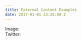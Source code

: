 ```yaml
---
title: External Content Examples
date: 2017-01-01 23:25:00 Z
---
```



<div>
Image:
<amp-img src="http://i.imgur.com/yLPILpx.png" width="264" height="96" layout="responsive"></amp-img>
</div> 

<div>
Twitter:
<amp-twitter width="390" height="50"
    layout="responsive"
    data-tweetid="638793490521001985">
</amp-twitter>
</div>